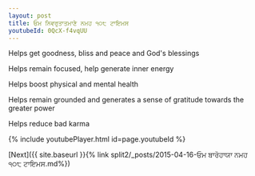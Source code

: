 ```yaml
---
layout: post
title: ਓਮ ਨਿਵਰੁਤਾਤਮਾਣੇ ਨਮਹ ੧੦੮ ਟਾਇਮਸ
youtubeId: 0QcX-f4vqUU
---
```

 
 
Helps get goodness, bliss and peace and God's blessings
 
Helps remain focused, help generate inner energy 
 
Helps boost physical and mental health 
 
Helps remain grounded and generates a sense of gratitude towards the greater power 
 
Helps reduce bad karma
 
 
 
 


{% include youtubePlayer.html id=page.youtubeId %}
 
[Next]({{ site.baseurl }}{% link  split2/_posts/2015-04-16-ਓਮ ਬਾਰੋਹਾਯਾ ਨਮਹ ੧੦੮ ਟਾਇਮਸ.md%})
 
